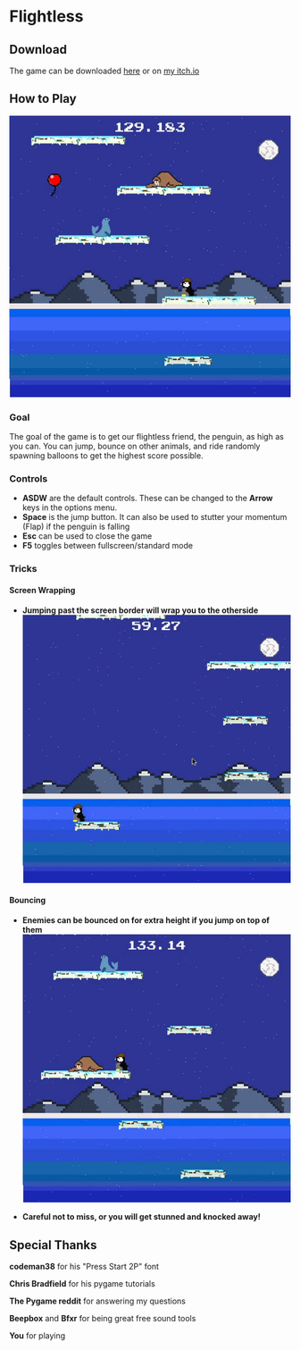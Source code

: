 # Flightless

## Download

The game can be downloaded [here](https://drive.google.com/file/d/1LDzizuABTKBxqS-VQTg8leSHrN05Qb_l/view?usp=sharing) or on [my itch.io](https://christiand37.itch.io/flightless)

## How to Play
  ![Demo](gifs/flightless_demo.gif)
  
### Goal
  The goal of the game is to get our flightless friend, the penguin, as high as you can. You can jump, bounce on other animals, and ride randomly spawning balloons to get the highest score possible.
  
### Controls

+ **ASDW** are the default controls. These can be changed to the **Arrow** keys in the options menu.
+ **Space** is the jump button. It can also be used to stutter your momentum (Flap) if the penguin is falling
+ **Esc** can be used to close the game
+ **F5** toggles between fullscreen/standard mode

### Tricks
  #### Screen Wrapping
  + **Jumping past the screen border will wrap you to the otherside**
  ![Screen-Wrap](gifs/screenWrap.gif)
  
  #### Bouncing
  + **Enemies can be bounced on for extra height if you jump on top of them**
  ![Bounce](gifs/bounce.gif)
  
  + **Careful not to miss, or you will get stunned and knocked away!**
  
  ## Special Thanks
  
  **codeman38** for his "Press Start 2P" font
  
  **Chris Bradfield** for his pygame tutorials
  
  **The Pygame reddit** for answering my questions
  
  **Beepbox** and **Bfxr** for being great free sound tools
  
  **You** for playing
